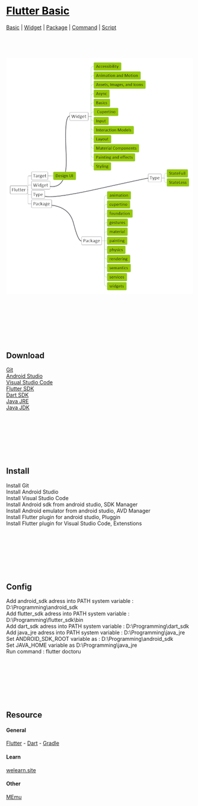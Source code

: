 <style>
.md0{margin-top: 150px;}
.md1{margin-top: 75px;}
.md2{margin-top: 50px;}
.md3{margin-top: 25px;}
.tbl1 td#header{background-color: D1ECCF}
.tbl1 tr#header{background-color: D1ECCF}
</style>

# [<span style="color:black;">Flutter Basic</span>](Flutter.md)
[Basic](Flutter-Basic.md) | [Widget](Flutter-Widget.md) | [Package](Flutter-Package.md) | [Command](Flutter-Command.md) | [Script](Flutter-Script.md)
<div class="md1"></div>




![](Flutter.jpeg)




<div class="md0"></div>




## Download
<a href="https://git-scm.com/downloads" target="_blank">Git</a>
<br>
<a href="https://developer.android.com/studio#downloads" target="_blank">Android Studio</a>
<br>
<a href="https://code.visualstudio.com/download" target="_blank">Visual Studio Code</a>
<br>
<a href="https://flutter.dev/docs/get-started/install" target="_blank">Flutter SDK</a>
<br>
<a href="https://dart.dev/tools/sdk/archive" target="_blank">Dart SDK</a>
<br>
<a href="https://java.com/en/download/" target="_blank">Java JRE</a>
<br>
<a href="https://www.oracle.com/java/technologies/javase-jdk11-downloads.html" target="_blank">Java JDK</a>







<div class="md0"></div>




## Install
Install Git
<br>
Install Android Studio
<br>
Install Visual Studio Code
<br>
Install Android sdk from android studio, SDK Manager
<br>
Install Android emulator from android studio, AVD Manager
<br>
Install Flutter plugin for android studio, Pluggin
<br>
Install Flutter plugin for Visual Studio Code, Extenstions



<div class="md0"></div>




## Config
Add android_sdk adress into PATH system variable : D:\Programming\android_sdk
<br>
Add flutter_sdk adress into PATH system variable : D:\Programming\flutter_sdk\bin
<br>
Add dart_sdk adress into PATH system variable : D:\Programming\dart_sdk
<br>
Add java_jre adress into PATH system variable : D:\Programming\java_jre
<br>
Set ANDROID_SDK_ROOT variable as : D:\Programming\android_sdk
<br>
Set JAVA_HOME variable as D:\Programming\java_jre
<br>
Run command : flutter doctoru




<div class="md0"></div>




## Resource
#### General
<a href="https://flutter.dev/" target="_blank">Flutter</a> - <a href="https://dart.dev/" target="_blank">Dart</a> - <a href="hhttps://gradle.org/" target="_blank">Gradle</a>


#### Learn
<a href="https://welearn.site/course/flutter-video-tutorial/" target="_blank">welearn.site</a>


#### Other
<a href="https://www.memuplay.com/" target="_blank">MEmu</a>
